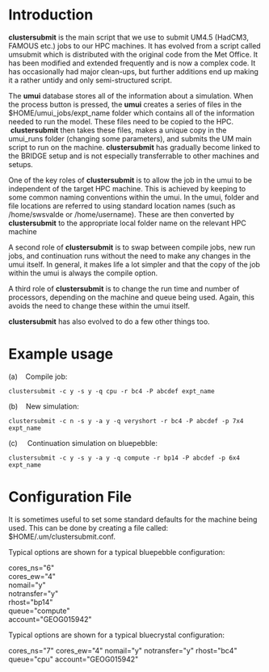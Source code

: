 # Introduction

**clustersubmit** is the main script that we use to submit UM4.5 (HadCM3, FAMOUS etc.) jobs to our HPC machines. It has evolved from a script called umsubmit which is distributed with the original code from the Met Office. It has been modified and extended frequently and is now a complex code. It has occasionally had major clean-ups, but further additions end up making it a rather untidy and only semi-structured script.

The **umui** database stores all of the information about a simulation. When the process button is pressed, the **umui** creates a series of files in the $HOME/umui_jobs/expt_name folder which contains all of the information needed to run the model. These files need to be copied to the HPC.  **clustersubmit** then takes these files, makes a unique copy in the umui_runs folder (changing some parameters), and submits the UM main script to run on the machine. **clustersubmit** has gradually become linked to the BRIDGE setup and is not especially transferrable to other machines and setups.

One of the key roles of **clustersubmit** is to allow the job in the umui to be independent of the target HPC machine. This is achieved by keeping to some common naming conventions within the umui. In the umui, folder and file locations are referred to using standard location names (such as /home/swsvalde or /home/username). These are then converted by **clustersubmit** to the appropriate local folder name on the relevant HPC machine  

A second role of **clustersubmit** is to swap between compile jobs, new run jobs, and continuation runs without the need to make any changes in the umui itself. In general, it makes life a lot simpler and that the copy of the job within the umui is always the compile option.

A third role of **clustersubmit** is to change the run time and number of processors, depending on the machine and queue being used. Again, this avoids the need to change these within the umui itself.

**clustersubmit** has also evolved to do a few other things too.

# Example usage

(a)    Compile job:

`clustersubmit -c y -s y -q cpu -r bc4 -P abcdef expt_name`

(b)    New simulation:

`clustersubmit -c n -s y -a y -q veryshort -r bc4 -P abcdef -p 7x4 expt_name`

(c)     Continuation simulation on bluepebble:

`clustersubmit -c y -s y -a y -q compute -r bp14 -P abcdef -p 6x4 expt_name`

# Configuration File

It is sometimes useful to set some standard defaults for the machine being used. This can be done by creating a file called: $HOME/.um/clustersubmit.conf.

Typical options are shown for a typical bluepebble configuration:

cores_ns="6"  
cores_ew="4"  
nomail="y"  
notransfer="y"  
rhost="bp14"  
queue="compute"  
account="GEOG015942"

Typical options are shown for a typical bluecrystal configuration:

cores_ns="7" 
cores_ew="4" 
nomail="y" 
notransfer="y" 
rhost="bc4" 
queue="cpu" 
account="GEOG015942"

